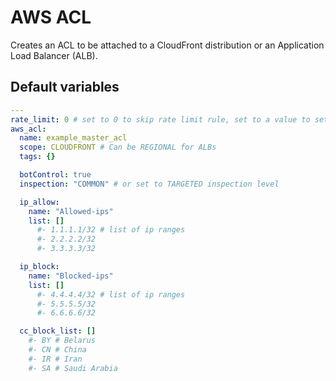 # AWS ACL
Creates an ACL to be attached to a CloudFront distribution or an Application Load Balancer (ALB).

<!--TOC-->
<!--ENDTOC-->

<!--ROLEVARS-->
## Default variables
```yaml
---
rate_limit: 0 # set to 0 to skip rate limit rule, set to a value to set how many requests to allow in period before blocking
aws_acl:
  name: example_master_acl
  scope: CLOUDFRONT # Can be REGIONAL for ALBs
  tags: {}

  botControl: true
  inspection: "COMMON" # or set to TARGETED inspection level

  ip_allow:
    name: "Allowed-ips"
    list: []
      #- 1.1.1.1/32 # list of ip ranges
      #- 2.2.2.2/32
      #- 3.3.3.3/32

  ip_block:
    name: "Blocked-ips"
    list: []
      #- 4.4.4.4/32 # list of ip ranges
      #- 5.5.5.5/32
      #- 6.6.6.6/32

  cc_block_list: []
    #- BY # Belarus
    #- CN # China
    #- IR # Iran
    #- SA # Saudi Arabia
```

<!--ENDROLEVARS-->

